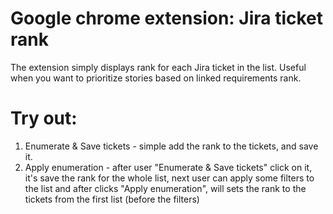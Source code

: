 # Google chrome extension: Jira ticket rank
The extension simply displays rank for each Jira ticket in the list. Useful when you want to prioritize stories based on linked requirements rank.

# Try out:
1. Enumerate & Save tickets - simple add the rank to the tickets, and save it.
2. Apply enumeration - after user "Enumerate & Save tickets" click on it, it's save the rank for the whole list, next user can apply some filters to the list and after clicks "Apply enumeration", will sets the rank to the tickets from the first list (before the filters)
